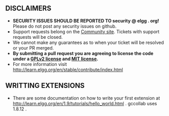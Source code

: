 ## DISCLAIMERS

 * **SECURITY ISSUES SHOULD BE REPORTED TO security @ elgg . org!** Please do not post any security issues on github.
 * Support requests belong on the [Community site][2]. Tickets with support requests will be closed. 
 * We cannot make any guarantees as to when your ticket will be resolved or your PR merged. 
 * **By submitting a pull request you are agreeing to license the code under a [GPLv2 license][3] and [MIT license][4].**
 * For more information visit http://learn.elgg.org/en/stable/contribute/index.html


 ## WRITTING EXTENSIONS

  * There are some documentation on how to write your first extension at http://learn.elgg.org/en/1.9/tutorials/hello_world.html .  gccollab uses 1.8.12 .

 [2]: http://community.elgg.org
 [3]: http://www.gnu.org/licenses/old-licenses/gpl-2.0.html
 [4]: http://en.wikipedia.org/wiki/MIT_License
